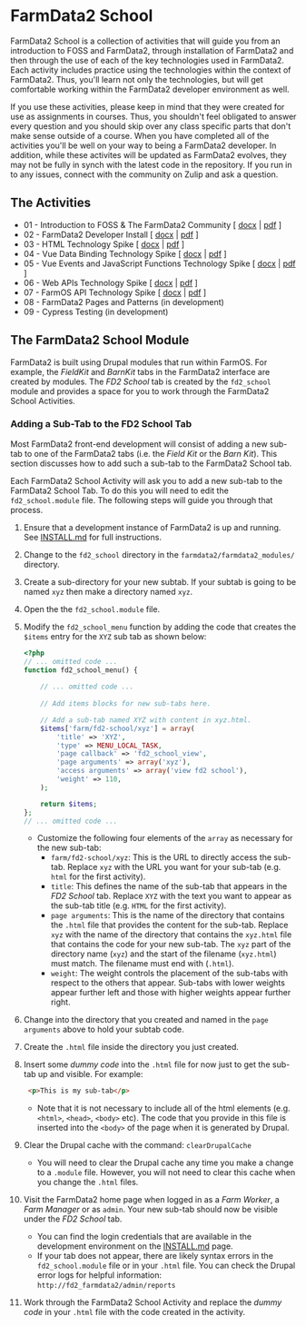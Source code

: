 # FarmData2 School

FarmData2 School is a collection of activities that will guide you from an introduction to FOSS and FarmData2, through installation of FarmData2 and then through the use of each of the key technologies used in FarmData2. Each activity includes practice using the technologies within the context of FarmData2. Thus, you'll learn not only the technologies, but will get comfortable working within the FarmData2 developer environment as well.

If you use these activities, please keep in mind that they were created for use as assignments in courses. Thus, you shouldn't feel obligated to answer every question and you should skip over any class specific parts that don't make sense outside of a course. When you have completed all of the activities you'll be well on your way to being a FarmData2 developer.  In addition, while these activites will be updated as FarmData2 evolves, they may not be fully in synch with the latest code in the repository.  If you run in to any issues, connect with the community on Zulip and ask a question.

## The Activities

- 01 - Introduction to FOSS & The FarmData2 Community [ [docx](activities/01-IntroToFarmData2.docx) | [pdf](activities/01-IntroToFarmData2.pdf) ]
- 02 - FarmData2 Developer Install [ [docx](activities/02-DeveloperInstall.docx) | [pdf](activities/02-DeveloperInstall.pdf) ]
- 03 - HTML Technology Spike [ [docx](activities/03-HTMLSpike.docx) | [pdf](activities/03-HTMLSpike.pdf) ]
- 04 - Vue Data Binding Technology Spike [ [docx](activities/04-VueDataBindingSpike.docx) | [pdf](activities/04-VueDataBindingSpike.pdf) ]
- 05 - Vue Events and JavaScript Functions Technology Spike [ [docx](activities/05-VueJSEventsSpike.docx) | [pdf](activities/05-VueJSEventsSpike.pdf) ]
- 06 - Web APIs Technology Spike [ [docx](activities/06-WebAPIsSpike.docx) | [pdf](activities/06-WebAPIsSpike.pdf) ]
- 07 - FarmOS API Technology Spike [ [docx](activities/07-FarmOSAPISpike.docx) | [pdf](activities/07-FarmOSAPISpike.pdf) ]
- 08 - FarmData2 Pages and Patterns (in development)
- 09 - Cypress Testing (in development)

## The FarmData2 School Module ###

FarmData2 is built using Drupal modules that run within FarmOS. For example, the _FieldKit_ and _BarnKit_ tabs in the FarmData2 interface are created by modules. The _FD2 School_ tab is created by the `fd2_school` module and provides a space for you to work through the FarmData2 School Activities.

### Adding a Sub-Tab to the FD2 School Tab ###

Most FarmData2 front-end development will consist of adding a new sub-tab to one of the FarmData2 tabs (i.e. the _Field Kit_ or the _Barn Kit_).  This section discusses how to add such a sub-tab to the FarmData2 School tab.

Each FarmData2 School Activity will ask you to add a new sub-tab to the FarmData2 School Tab. To do this you will need to edit the `fd2_school.module` file. The following steps will guide you through that process.

1. Ensure that a development instance of FarmData2 is up and running. See [INSTALL.md](https://github.com/DickinsonCollege/FarmData2/blob/main/INSTALL.md) for full instructions.
1. Change to the `fd2_school` directory in the `farmdata2/farmdata2_modules/` directory.
1. Create a sub-directory for your new subtab. If your subtab is going to be named `xyz` then make a directory named `xyz`.
1. Open the the `fd2_school.module` file.
1. Modify the `fd2_school_menu` function by adding the code that creates the `$items` entry for the `XYZ` sub tab as shown below:  

    ```php
    <?php
    // ... omitted code ...
    function fd2_school_menu() {
       
        // ... omitted code ...
        
        // Add items blocks for new sub-tabs here.

        // Add a sub-tab named XYZ with content in xyz.html.
        $items['farm/fd2-school/xyz'] = array(
            'title' => 'XYZ',
            'type' => MENU_LOCAL_TASK,
            'page callback' => 'fd2_school_view',
            'page arguments' => array('xyz'),
            'access arguments' => array('view fd2 school'),
            'weight' => 110,
        );

        return $items;
    };
    // ... omitted code ...
    ```

   - Customize the following four elements of the `array` as necessary for the new sub-tab:
     - `farm/fd2-school/xyz`: This is the URL to directly access the sub-tab. Replace `xyz` with the URL you want for your sub-tab (e.g. `html` for the first activity).
     - `title`: This defines the name of the sub-tab that appears in the _FD2 School_ tab.  Replace `XYZ` with the text you want to appear as the sub-tab title (e.g. `HTML` for the first activity).
     - `page arguments`: This is the name of the directory that contains the `.html` file that provides the content for the sub-tab. Replace `xyz` with the name of the directory that contains the `xyz.html` file that contains the code for your new sub-tab. The `xyz` part of the directory name (`xyz`) and the start of the filename (`xyz.html`) must match.  The filename must end with (`.html`).
     - `weight`: The weight controls the placement of the sub-tabs with respect to the others that appear.  Sub-tabs with lower weights appear further left and those with higher weights appear further right.
1. Change into the directory that you created and named in the `page arguments` above to hold your subtab code.
1. Create the `.html` file inside the directory you just created. 
1. Insert some _dummy code_ into the `.html` file for now just to get the sub-tab up and visible. For example:
   ```html
    <p>This is my sub-tab</p>
   ```
    - Note that it is not necessary to include all of the html elements (e.g. `<html>`, `<head>`, `<body>` etc).  The code that you provide in this file is inserted into the `<body>` of the page when it is generated by Drupal.
1. Clear the Drupal cache with the command: `clearDrupalCache` 
   - You will need to clear the Drupal cache any time you make a change to a `.module` file. However, you will not need to clear this cache when you change the `.html` files.
1. Visit the FarmData2 home page when logged in as a _Farm Worker_, a _Farm Manager_ or as `admin`.  Your new sub-tab should now be visible under the _FD2 School_ tab.
   - You can find the login credentials that are available in the development environment on the [INSTALL.md](https://github.com/DickinsonCollege/FarmData2/blob/main/INSTALL.md) page.
   - If your tab does not appear, there are likely syntax errors in the `fd2_school.module` file or in your `.html` file.  You can check the Drupal error logs for helpful information: `http://fd2_farmdata2/admin/reports`
1. Work through the FarmData2 School Activity and replace the _dummy code_ in your `.html` file with the code created in the activity.
